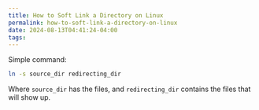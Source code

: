 ```yaml
---
title: How to Soft Link a Directory on Linux
permalink: how-to-soft-link-a-directory-on-linux
date: 2024-08-13T04:41:24-04:00
tags:
---
```


Simple command:

```sh
ln -s source_dir redirecting_dir
```

Where `source_dir` has the files, and `redirecting_dir` contains the files that
will show up.
